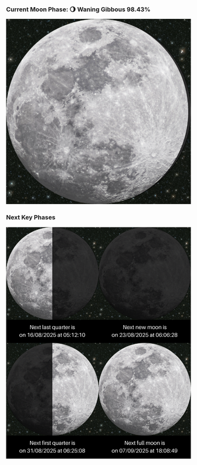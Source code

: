 ### Current Moon Phase: 🌖 Waning Gibbous 98.43%
![Moon Phase](moonphase.png)
### Next Key Phases
![Gallery](gallery.png)